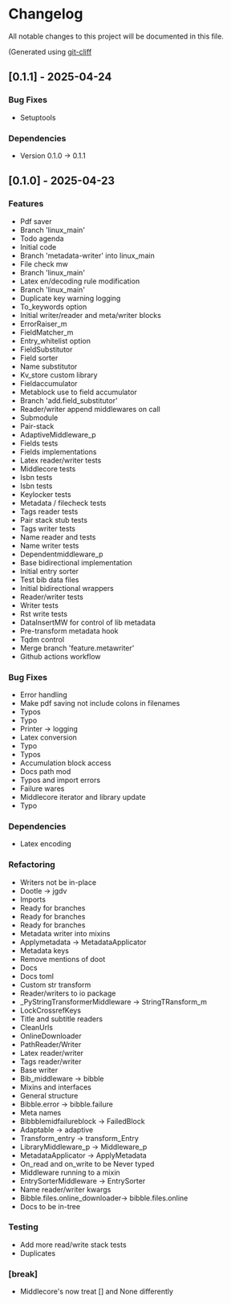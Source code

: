 # Changelog

All notable changes to this project will be documented in this file.

(Generated using [git-cliff](https://git-cliff.org/)

## [0.1.1] - 2025-04-24

### Bug Fixes

- Setuptools

### Dependencies

- Version 0.1.0 -> 0.1.1

## [0.1.0] - 2025-04-23

### Features

- Pdf saver
- Branch 'linux_main'
- Todo agenda
- Initial code
- Branch 'metadata-writer' into linux_main
- File check mw
- Branch 'linux_main'
- Latex en/decoding rule modification
- Branch 'linux_main'
- Duplicate key warning logging
- To_keywords option
- Initial writer/reader and meta/writer blocks
- ErrorRaiser_m
- FieldMatcher_m
- Entry_whitelist option
- FieldSubstitutor
- Field sorter
- Name substitutor
- Kv_store custom library
- Fieldaccumulator
- Metablock use to field accumulator
- Branch 'add.field_substitutor'
- Reader/writer append middlewares on call
- Submodule
- Pair-stack
- AdaptiveMiddleware_p
- Fields tests
- Fields implementations
- Latex reader/writer tests
- Middlecore tests
- Isbn tests
- Isbn tests
- Keylocker tests
- Metadata / filecheck tests
- Tags reader  tests
- Pair stack stub tests
- Tags writer tests
- Name reader and tests
- Name writer tests
- Dependentmiddleware_p
- Base bidirectional implementation
- Initial entry sorter
- Test bib data files
- Initial bidirectional wrappers
- Reader/writer tests
- Writer tests
- Rst write tests
- DataInsertMW for control of lib metadata
- Pre-transform metadata hook
- Tqdm control
- Merge branch 'feature.metawriter'
- Github actions workflow

### Bug Fixes

- Error handling
- Make pdf saving not include colons in filenames
- Typos
- Typo
- Printer -> logging
- Latex conversion
- Typo
- Typos
- Accumulation block access
- Docs path mod
- Typos and import errors
- Failure wares
- Middlecore iterator and library update
- Typo

### Dependencies

- Latex encoding

### Refactoring

- Writers not be in-place
- Dootle -> jgdv
- Imports
- Ready for branches
- Ready for branches
- Ready for branches
- Metadata writer into mixins
- Applymetadata -> MetadataApplicator
- Metadata keys
- Remove mentions of doot
- Docs
- Docs toml
- Custom str transform
- Reader/writers to io package
- _PyStringTransformerMiddleware -> StringTRansform_m
- LockCrossrefKeys
- Title and subtitle readers
- CleanUrls
- OnlineDownloader
- PathReader/Writer
- Latex reader/writer
- Tags reader/writer
- Base writer
- Bib_middleware -> bibble
- Mixins and interfaces
- General structure
- Bibble.error -> bibble.failure
- Meta names
- Bibbblemidfailureblock -> FailedBlock
- Adaptable -> adaptive
- Transform_entry -> transform_Entry
- LibraryMiddleware_p -> Middleware_p
- MetadataApplicator -> ApplyMetadata
- On_read and on_write to be Never typed
- Middleware running to a mixin
- EntrySorterMiddleware -> EntrySorter
- Name reader/writer kwargs
- Bibble.files.online_downloader-> bibble.files.online
- Docs to be in-tree

### Testing

- Add more read/write stack tests
- Duplicates

### [break]

- Middlecore's now treat [] and None differently

<!-- generated by git-cliff -->
